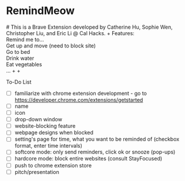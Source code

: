 # RemindMeow

\# This is a Brave Extension developed by Catherine Hu, Sophie Wen, Christopher Liu, and Eric Li @ Cal Hacks.
+
Features:\
Remind me to...\
  Get up and move (need to block site)\
  Go to bed\
  Drink water\
  Eat vegetables\
  ...
+
+

To-Do List

- [ ] familiarize with chrome extension development - go to https://developer.chrome.com/extensions/getstarted
- [ ] name
- [ ] icon
- [ ] drop-down window
- [ ] website-blocking feature
- [ ] webpage designs when blocked
- [ ] setting's page for time, what you want to be reminded of (checkbox format, enter time intervals)
- [ ] softcore mode: only send reminders, click ok or snooze (pop-ups)
- [ ] hardcore mode: block entire websites (consult StayFocused)
- [ ] push to chrome extension store
- [ ] pitch/presentation
